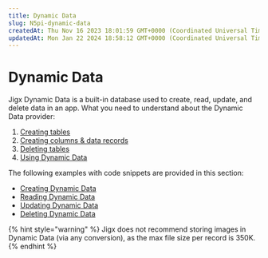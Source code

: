 ```yaml
---
title: Dynamic Data
slug: N5pi-dynamic-data
createdAt: Thu Nov 16 2023 18:01:59 GMT+0000 (Coordinated Universal Time)
updatedAt: Mon Jan 22 2024 18:58:12 GMT+0000 (Coordinated Universal Time)
---
```


# Dynamic Data

Jigx Dynamic Data is a built-in database used to create, read, update, and delete data in an app. What you need to understand about the Dynamic Data provider:

1. [Creating tables](https://docs.jigx.com/creating-tables)
2. [Creating columns & data records](https://docs.jigx.com/creating-columns-and-data-records)
3. [Deleting tables](https://docs.jigx.com/deleting-tables)
4. [Using Dynamic Data](https://docs.jigx.com/using-dynamic-data)

The following examples with code snippets are provided in this section:

* [Creating Dynamic Data](<Creating Dynamic Data.md>)
* [Reading Dynamic Data](<Reading Dynamic Data.md>)
* [Updating Dynamic Data](<Updating Dynamic Data.md>)
* [Deleting Dynamic Data](<Deleting Dynamic Data.md>)

{% hint style="warning" %}
Jigx does not recommend storing images in Dynamic Data (via any conversion), as the max file size per record is 350K.
{% endhint %}
